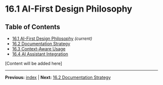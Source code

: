 # 16.1 AI-First Design Philosophy

## Table of Contents
- [16.1 AI-First Design Philosophy](./16.1-ai-first-design-philosophy.md) *(current)*
- [16.2 Documentation Strategy](./16.2-documentation-strategy.md)
- [16.3 Context-Aware Usage](./16.3-context-aware-usage.md)
- [16.4 AI Assistant Integration](./16.4-ai-assistant-integration.md)

[Content will be added here]

---

**Previous:** [index](./index.md) | **Next:** [16.2 Documentation Strategy](./16.2-documentation-strategy.md)
